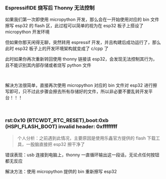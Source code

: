 ### EspressifIDE 烧写后 Thonny 无法控制

如果我们第一次即使用 micropython 开发，那么会在一开始使用对应的 bin 文件擦写 esp32 的 flash 区，此过程可以简单的视为在 esp32 板子上搭设了 micropython 开发环境

但如果你那天闲得无聊，突然转用 espressif 开发，并且构建后成功运行了，那么此时 esp32 板子上的开发环境架构就变成了 c/cpp 了

此时如果你再次重新转回使用 thonny 链接该 esp32，会发现无法控制其行为，且不能识别其内部存储或者烧写 python 文件

<br>

解决方法很简单，直接再次使用 micropython 对应的 bin 文件对 esp32 进行擦写即可，只不过此步骤会擦去所有存储好的文件，所以非必要不要乱转开发平台！！！

<br>

### rst:0x10 (RTCWDT_RTC_RESET),boot:0xb (HSPI_FLASH_BOOT) invalid header: 0xffffffff

> 个人分析：之前遇到此情况，主要原因是使用乐鑫官方提供的 flash 下载工具，一股脑直接把 esp32 擦干净了

错误表现：usb 连接到电脑上，thonny 一直循环输出这一段话，无论点任何按钮都无反应

解决方法：使用 micropython 提供的 bin 重新擦写 esp32

<br>
